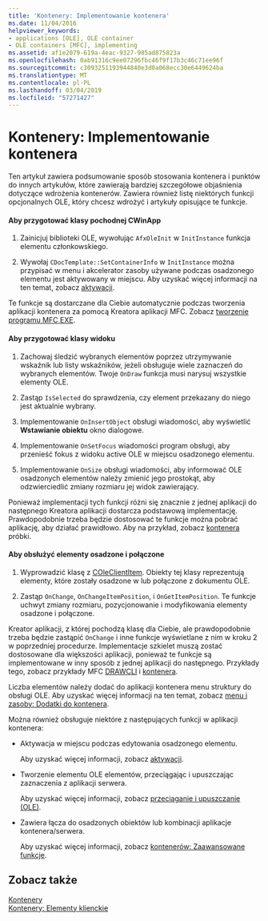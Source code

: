 ```yaml
---
title: 'Kontenery: Implementowanie kontenera'
ms.date: 11/04/2016
helpviewer_keywords:
- applications [OLE], OLE container
- OLE containers [MFC], implementing
ms.assetid: af1e2079-619a-4eac-9327-985ad875823a
ms.openlocfilehash: 0ab91316c9ee07296fbc46f9f17b3c46c71ee96f
ms.sourcegitcommit: c3093251193944840e3d0a068ecc30e6449624ba
ms.translationtype: MT
ms.contentlocale: pl-PL
ms.lasthandoff: 03/04/2019
ms.locfileid: "57271427"
---
```

# <a name="containers-implementing-a-container"></a>Kontenery: Implementowanie kontenera

Ten artykuł zawiera podsumowanie sposób stosowania kontenera i punktów do innych artykułów, które zawierają bardziej szczegółowe objaśnienia dotyczące wdrożenia kontenerów. Zawiera również listę niektórych funkcji opcjonalnych OLE, który chcesz wdrożyć i artykuły opisujące te funkcje.

#### <a name="to-prepare-your-cwinapp-derived-class"></a>Aby przygotować klasy pochodnej CWinApp

1. Zainicjuj biblioteki OLE, wywołując `AfxOleInit` w `InitInstance` funkcja elementu członkowskiego.

1. Wywołaj `CDocTemplate::SetContainerInfo` w `InitInstance` można przypisać w menu i akcelerator zasoby używane podczas osadzonego elementu jest aktywowany w miejscu. Aby uzyskać więcej informacji na ten temat, zobacz [aktywacji](../mfc/activation-cpp.md).

Te funkcje są dostarczane dla Ciebie automatycznie podczas tworzenia aplikacji kontenera za pomocą Kreatora aplikacji MFC. Zobacz [tworzenie programu MFC EXE](../mfc/reference/mfc-application-wizard.md).

#### <a name="to-prepare-your-view-class"></a>Aby przygotować klasy widoku

1. Zachowaj śledzić wybranych elementów poprzez utrzymywanie wskaźnik lub listy wskaźników, jeżeli obsługuje wiele zaznaczeń do wybranych elementów. Twoje `OnDraw` funkcja musi narysuj wszystkie elementy OLE.

1. Zastąp `IsSelected` do sprawdzenia, czy element przekazany do niego jest aktualnie wybrany.

1. Implementowanie `OnInsertObject` obsługi wiadomości, aby wyświetlić **Wstawianie obiektu** okno dialogowe.

1. Implementowanie `OnSetFocus` wiadomości program obsługi, aby przenieść fokus z widoku active OLE w miejscu osadzonego elementu.

1. Implementowanie `OnSize` obsługi wiadomości, aby informować OLE osadzonych elementów należy zmienić jego prostokąt, aby odzwierciedlić zmiany rozmiaru jej widok zawierający.

Ponieważ implementacji tych funkcji różni się znacznie z jednej aplikacji do następnego Kreatora aplikacji dostarcza podstawową implementację. Prawdopodobnie trzeba będzie dostosować te funkcje można pobrać aplikację, aby działać prawidłowo. Aby na przykład, zobacz [kontenera](../visual-cpp-samples.md) próbki.

#### <a name="to-handle-embedded-and-linked-items"></a>Aby obsłużyć elementy osadzone i połączone

1. Wyprowadzić klasę z [COleClientItem](../mfc/reference/coleclientitem-class.md). Obiekty tej klasy reprezentują elementy, które zostały osadzone w lub połączone z dokumentu OLE.

1. Zastąp `OnChange`, `OnChangeItemPosition`, i `OnGetItemPosition`. Te funkcje uchwyt zmiany rozmiaru, pozycjonowanie i modyfikowania elementy osadzone i połączone.

Kreator aplikacji, z której pochodzą klasę dla Ciebie, ale prawdopodobnie trzeba będzie zastąpić `OnChange` i inne funkcje wyświetlane z nim w kroku 2 w poprzedniej procedurze. Implementacje szkielet muszą zostać dostosowane dla większości aplikacji, ponieważ te funkcje są implementowane w inny sposób z jednej aplikacji do następnego. Przykłady tego, zobacz przykłady MFC [DRAWCLI](../visual-cpp-samples.md) i [kontenera](../visual-cpp-samples.md).

Liczba elementów należy dodać do aplikacji kontenera menu struktury do obsługi OLE. Aby uzyskać więcej informacji na ten temat, zobacz [menu i zasoby: Dodatki do kontenera](../mfc/menus-and-resources-container-additions.md).

Można również obsługuje niektóre z następujących funkcji w aplikacji kontenera:

- Aktywacja w miejscu podczas edytowania osadzonego elementu.

   Aby uzyskać więcej informacji, zobacz [aktywacji](../mfc/activation-cpp.md).

- Tworzenie elementu OLE elementów, przeciągając i upuszczając zaznaczenia z aplikacji serwera.

   Aby uzyskać więcej informacji, zobacz [przeciąganie i upuszczanie (OLE)](../mfc/drag-and-drop-ole.md).

- Zawiera łącza do osadzonych obiektów lub kombinacji aplikacje kontenera/serwera.

   Aby uzyskać więcej informacji, zobacz [kontenerów: Zaawansowane funkcje](../mfc/containers-advanced-features.md).

## <a name="see-also"></a>Zobacz także

[Kontenery](../mfc/containers.md)<br/>
[Kontenery: Elementy klienckie](../mfc/containers-client-items.md)
